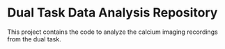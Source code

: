 # Dual Task Data Analysis Repository
This project contains the code to analyze the calcium imaging recordings from the dual task.
